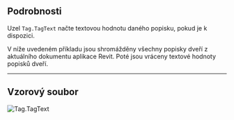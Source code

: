 ## Podrobnosti
Uzel `Tag.TagText` načte textovou hodnotu daného popisku, pokud je k dispozici.

V níže uvedeném příkladu jsou shromážděny všechny popisky dveří z aktuálního dokumentu aplikace Revit. Poté jsou vráceny textové hodnoty popisků dveří.
___
## Vzorový soubor

![Tag.TagText](./Revit.Elements.Tag.TagText_img.jpg)
